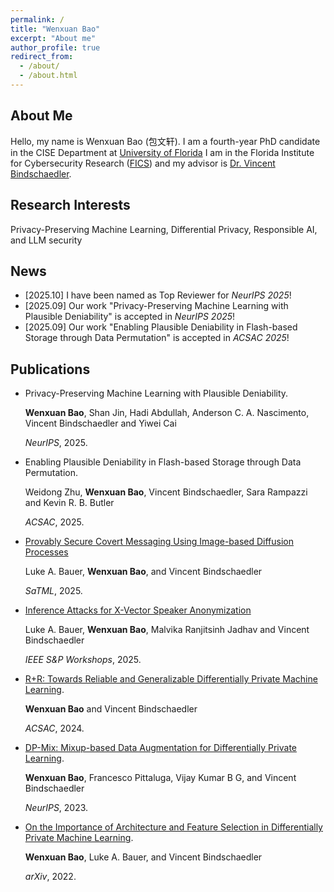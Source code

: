 ```yaml
---
permalink: /
title: "Wenxuan Bao"
excerpt: "About me"
author_profile: true
redirect_from: 
  - /about/
  - /about.html
---
```


About Me
------
Hello, my name is Wenxuan Bao (包文轩). I am a fourth-year PhD candidate in the CISE Department at [University of Florida](https://www.ufl.edu/)
I am in the Florida Institute for Cybersecurity Research ([FICS](https://fics.institute.ufl.edu/)) and my advisor is [Dr. Vincent Bindschaedler](https://vbinds.ch/). 

Research Interests
------
Privacy-Preserving Machine Learning,  Differential Privacy, Responsible AI, and LLM security

News
------
- [2025.10] I have been named as Top Reviewer for *NeurIPS 2025*!
- [2025.09] Our work "Privacy-Preserving Machine Learning with Plausible Deniability" is accepted in *NeurIPS 2025*!
- [2025.09] Our work "Enabling Plausible Deniability in Flash-based Storage through Data Permutation" is accepted in *ACSAC 2025*!

<h2 id="publications"> Publications</h2>

- Privacy-Preserving Machine Learning with Plausible Deniability.

  <b>Wenxuan Bao</b>, Shan Jin, Hadi Abdullah, Anderson C. A. Nascimento, Vincent Bindschaedler and Yiwei Cai

  *NeurIPS*, 2025.

- Enabling Plausible Deniability in Flash-based Storage through Data Permutation.

  Weidong Zhu, <b>Wenxuan Bao</b>, Vincent Bindschaedler, Sara Rampazzi and Kevin R. B. Butler

  *ACSAC*, 2025.

- [Provably Secure Covert Messaging Using Image-based Diffusion Processes](https://arxiv.org/pdf/2503.10063)

  Luke A. Bauer, <b>Wenxuan Bao</b>, and Vincent Bindschaedler
  
  *SaTML*, 2025.

- [Inference Attacks for X-Vector Speaker Anonymization](https://www.computer.org/csdl/proceedings-article/spw/2025/664300a152/27k6ovsyBj2)

  Luke A. Bauer, <b>Wenxuan Bao</b>, Malvika Ranjitsinh Jadhav and Vincent Bindschaedler
  
  *IEEE S&P Workshops*, 2025.
  
- [R+R: Towards Reliable and Generalizable Differentially Private Machine Learning](https://ieeexplore.ieee.org/document/10917512).

  <b>Wenxuan Bao</b> and Vincent Bindschaedler

  *ACSAC*, 2024.


- [DP-Mix: Mixup-based Data Augmentation for Differentially Private Learning](https://dp-mix.github.io/).

  <b>Wenxuan Bao</b>, Francesco Pittaluga, Vijay Kumar B G, and Vincent Bindschaedler

  *NeurIPS*, 2023.
  


- [On the Importance of Architecture and Feature Selection in Differentially Private Machine Learning](https://arxiv.org/pdf/2205.06720.pdf).

  <b>Wenxuan Bao</b>, Luke A. Bauer, and Vincent Bindschaedler

  *arXiv*, 2022.




